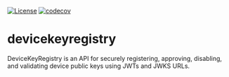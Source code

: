 [![License](https://img.shields.io/badge/License-Apache%202.0-blue.svg)](https://opensource.org/licenses/Apache-2.0) [![codecov](https://codecov.io/gh/UnitVectorY-Labs/devicekeyregistry/graph/badge.svg?token=qqwN5oQzQk)](https://codecov.io/gh/UnitVectorY-Labs/devicekeyregistry)

# devicekeyregistry
DeviceKeyRegistry is an API for securely registering, approving, disabling, and validating device public keys using JWTs and JWKS URLs.
